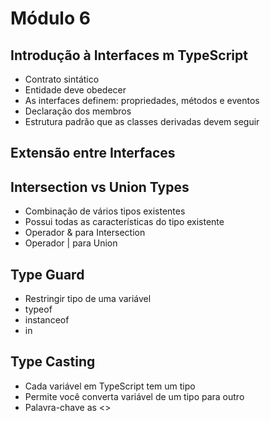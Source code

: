 # Módulo 6

## Introdução à Interfaces m TypeScript

- Contrato sintático
- Entidade deve obedecer
- As interfaces definem: propriedades, métodos e eventos
- Declaração dos membros
- Estrutura padrão que as classes derivadas devem seguir

## Extensão entre Interfaces

## Intersection vs Union Types

- Combinação de vários tipos existentes
- Possui todas as características do tipo existente
- Operador & para Intersection
- Operador | para Union

## Type Guard

- Restringir tipo de uma variável
- typeof
- instanceof
- in

## Type Casting

- Cada variável em TypeScript tem um tipo
- Permite você converta variável de um tipo para outro
- Palavra-chave as <>